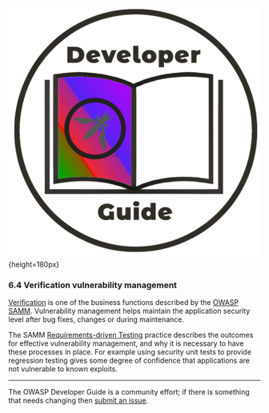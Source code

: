 ![Developer guide logo](../../assets/images/dg_logo_bbd.png "OWASP Developer Guide"){height=180px}

### 6.4 Verification vulnerability management

[Verification][sammv] is one of the business functions described by the [OWASP SAMM][samm].
Vulnerability management helps maintain the application security level after bug fixes, changes or during maintenance.

The SAMM [Requirements-driven Testing][sammvrt] practice describes the outcomes for effective vulnerability management,
and why it is necessary to have these processes in place.
For example using security unit tests to provide regression testing
gives some degree of confidence that applications are not vulnerable to known exploits.

----

The OWASP Developer Guide is a community effort; if there is something that needs changing then [submit an issue][issue0840].

[issue0840]: https://github.com/OWASP/DevGuide/issues/new?labels=enhancement&template=request.md&title=Update:%2008-verification/04-vulnerability-management/00-toc
[samm]: https://owaspsamm.org/about/
[sammv]: https://owaspsamm.org/model/verification/
[sammvrt]: https://owaspsamm.org/model/verification/requirements-driven-testing/
